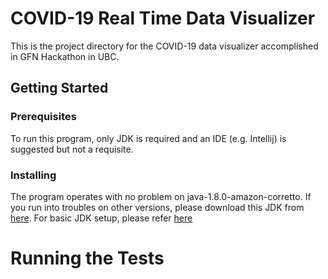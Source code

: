# COVID-19 Real Time Data Visualizer
This is the project directory for the COVID-19 data visualizer accomplished in GFN Hackathon in UBC.

## Getting Started

### Prerequisites
To run this program, only JDK is required and an IDE (e.g. Intellij) is suggested but not a requisite.

### Installing
The program operates with no problem on java-1.8.0-amazon-corretto. If you run into troubles on other versions, please download this JDK from [here](https://docs.aws.amazon.com/corretto/latest/corretto-8-ug/downloads-list.html). For basic JDK setup, please refer [here](https://www.jetbrains.com/help/idea/sdk.html)

# Running the Tests
